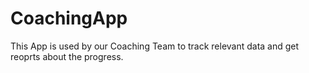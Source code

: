 # CoachingApp
This App is used by our Coaching Team to track relevant data and get reoprts about the progress.
